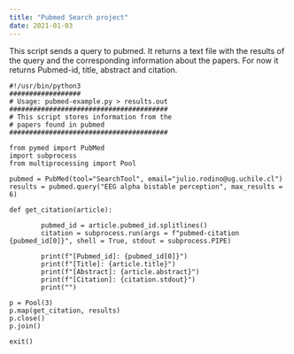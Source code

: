 ```yaml
---
title: "Pubmed Search project"
date: 2021-01-03
---
```

This script sends a query to pubmed. It returns a text file with the results of the query and the corresponding
information about the papers. For now it returns Pubmed-id, title, abstract and citation.

```
#!/usr/bin/python3
##################
# Usage: pubmed-example.py > results.out
########################################
# This script stores information from the
# papers found in pubmed
########################################

from pymed import PubMed
import subprocess
from multiprocessing import Pool

pubmed = PubMed(tool="SearchTool", email="julio.rodino@ug.uchile.cl")
results = pubmed.query("EEG alpha bistable perception", max_results = 6)

def get_citation(article):

        pubmed_id = article.pubmed_id.splitlines()
        citation = subprocess.run(args = f"pubmed-citation {pubmed_id[0]}", shell = True, stdout = subprocess.PIPE)

        print(f"[Pubmed_id]: {pubmed_id[0]}")
        print(f"[Title]: {article.title}")
        print(f"[Abstract]: {article.abstract}")
        print(f"[Citation]: {citation.stdout}")
        print("")

p = Pool(3)
p.map(get_citation, results)
p.close()
p.join()

exit()
```
